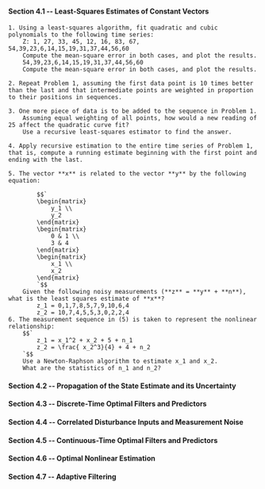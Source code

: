 

#### Section 4.1 -- Least-Squares Estimates of Constant Vectors

    1. Using a least-squares algorithm, fit quadratic and cubic polynomials to the following time series:
        Z: 1, 27, 33, 45, 12, 16, 83, 67, 54,39,23,6,14,15,19,31,37,44,56,60
        Compute the mean-square error in both cases, and plot the results.
        54,39,23,6,14,15,19,31,37,44,56,60
        Compute the mean-square error in both cases, and plot the results.

    2. Repeat Problem 1, assuming the first data point is 10 times better than the last and that intermediate points are weighted in proportion to their positions in sequences.

    3. One more piece of data is to be added to the sequence in Problem 1.
        Assuming equal weighting of all points, how would a new reading of 25 affect the quadratic curve fit?
        Use a recursive least-squares estimator to find the answer.

    4. Apply recursive estimation to the entire time series of Problem 1, that is, compute a running estimate beginning with the first point and ending with the last.

    5. The vector **x** is related to the vector **y** by the following equation:
            
            $$`
            \begin{matrix}
                y_1 \\
                y_2
            \end{matrix}
            \begin{matrix}
                0 & 1 \\
                3 & 4
            \end{matrix}
            \begin{matrix}
                x_1 \\
                x_2
            \end{matrix}   
            `$$
        Given the following noisy measurements (**z** = **y** + **n**), what is the least squares estimate of **x**?
            z_1 = 0,1,7,8,5,7,9,10,6,4
            z_2 = 10,7,4,5,5,3,0,2,2,4
    6. The measurement sequence in (5) is taken to represent the nonlinear relationship:
        $$`
            z_1 = x_1^2 + x_2 + 5 + n_1
            z_2 = \frac{ x_2^3}{4} + 4 + n_2
        `$$
        Use a Newton-Raphson algorithm to estimate x_1 and x_2.
        What are the statistics of n_1 and n_2?


#### Section 4.2 -- Propagation of the State Estimate and its Uncertainty


#### Section 4.3 -- Discrete-Time Optimal Filters and Predictors


#### Section 4.4 -- Correlated Disturbance Inputs and Measurement Noise


#### Section 4.5 -- Continuous-Time Optimal Filters and Predictors

#### Section 4.6 -- Optimal Nonlinear Estimation

#### Section 4.7 --  Adaptive Filtering



